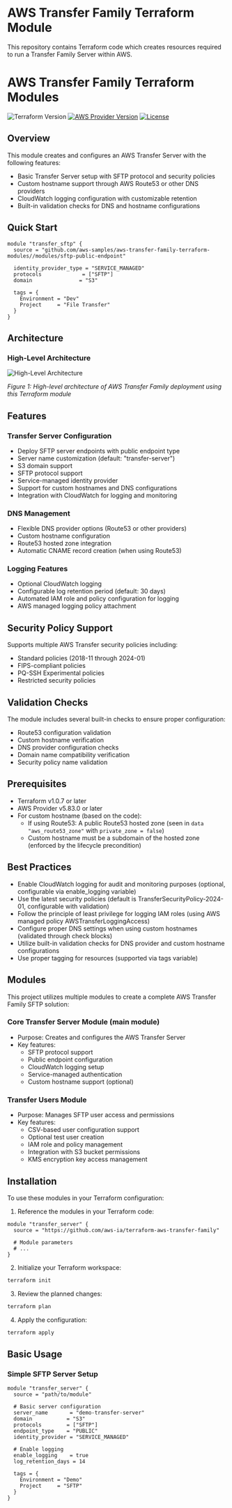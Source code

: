 # AWS Transfer Family Terraform Module

This repository contains Terraform code which creates resources required to run a Transfer Family Server within AWS.

# AWS Transfer Family Terraform Modules

![Terraform Version](https://img.shields.io/badge/Terraform-%3E%3D1.0.7-blue.svg)
[![AWS Provider Version](https://img.shields.io/badge/AWS%20Provider-%3E%3D5.83.0-orange.svg)](https://registry.terraform.io/providers/hashicorp/aws/latest)
[![License](https://img.shields.io/badge/License-Apache%202.0-green.svg)](./LICENSE)

## Overview

This module creates and configures an AWS Transfer Server with the following features:

- Basic Transfer Server setup with SFTP protocol and security policies
- Custom hostname support through AWS Route53 or other DNS providers
- CloudWatch logging configuration with customizable retention
- Built-in validation checks for DNS and hostname configurations

## Quick Start

```hcl
module "transfer_sftp" {
  source = "github.com/aws-samples/aws-transfer-family-terraform-modules//modules/sftp-public-endpoint"
  
  identity_provider_type = "SERVICE_MANAGED"
  protocols             = ["SFTP"]
  domain               = "S3"
  
  tags = {
    Environment = "Dev"
    Project     = "File Transfer"
  }
}
```

## Architecture

### High-Level Architecture

![High-Level Architecture](/Users/divvy/terraform_project/images/hlarch.png)

*Figure 1: High-level architecture of AWS Transfer Family deployment using this Terraform module*

## Features


### Transfer Server Configuration
- Deploy SFTP server endpoints with public endpoint type
- Server name customization (default: "transfer-server")
- S3 domain support
- SFTP protocol support
- Service-managed identity provider
- Support for custom hostnames and DNS configurations
- Integration with CloudWatch for logging and monitoring


### DNS Management
- Flexible DNS provider options (Route53 or other providers)
- Custom hostname configuration
- Route53 hosted zone integration
- Automatic CNAME record creation (when using Route53)

### Logging Features
- Optional CloudWatch logging
- Configurable log retention period (default: 30 days)
- Automated IAM role and policy configuration for logging
- AWS managed logging policy attachment

## Security Policy Support
Supports multiple AWS Transfer security policies including:
- Standard policies (2018-11 through 2024-01)
- FIPS-compliant policies
- PQ-SSH Experimental policies
- Restricted security policies

## Validation Checks

The module includes several built-in checks to ensure proper configuration:
- Route53 configuration validation
- Custom hostname verification
- DNS provider configuration checks
- Domain name compatibility verification
- Security policy name validation

## Prerequisites

- Terraform v1.0.7 or later
- AWS Provider v5.83.0 or later
- For custom hostname (based on the code):
  - If using Route53: A public Route53 hosted zone (seen in `data "aws_route53_zone"` with `private_zone = false`)
  - Custom hostname must be a subdomain of the hosted zone (enforced by the lifecycle precondition)


## Best Practices

- Enable CloudWatch logging for audit and monitoring purposes (optional, configurable via enable_logging variable)
- Use the latest security policies (default is TransferSecurityPolicy-2024-01, configurable with validation)
- Follow the principle of least privilege for logging IAM roles (using AWS managed policy AWSTransferLoggingAccess)
- Configure proper DNS settings when using custom hostnames (validated through check blocks)
- Utilize built-in validation checks for DNS provider and custom hostname configurations
- Use proper tagging for resources (supported via tags variable)
  


## Modules



This project utilizes multiple modules to create a complete AWS Transfer Family SFTP solution:

### Core Transfer Server Module (main module)

- Purpose: Creates and configures the AWS Transfer Server
- Key features:
  - SFTP protocol support
  - Public endpoint configuration
  - CloudWatch logging setup
  - Service-managed authentication
  - Custom hostname support (optional)


### Transfer Users Module

- Purpose: Manages SFTP user access and permissions
- Key features:
  - CSV-based user configuration support
  - Optional test user creation
  - IAM role and policy management
  - Integration with S3 bucket permissions
  - KMS encryption key access management


## Installation

To use these modules in your Terraform configuration:

1. Reference the modules in your Terraform code:

```hcl
module "transfer_server" {
  source = "https://github.com/aws-ia/terraform-aws-transfer-family"
  
  # Module parameters
  # ...
}
```

2. Initialize your Terraform workspace:

```bash
terraform init
```

3. Review the planned changes:

```bash
terraform plan
```

4. Apply the configuration:

```bash
terraform apply
```

## Basic Usage

### Simple SFTP Server Setup

```hcl
module "transfer_server" {
  source = "path/to/module"
  
  # Basic server configuration
  server_name       = "demo-transfer-server"
  domain           = "S3"
  protocols        = ["SFTP"]
  endpoint_type    = "PUBLIC"
  identity_provider = "SERVICE_MANAGED"
  
  # Enable logging
  enable_logging    = true
  log_retention_days = 14

  tags = {
    Environment = "Demo"
    Project     = "SFTP"
  }
}

